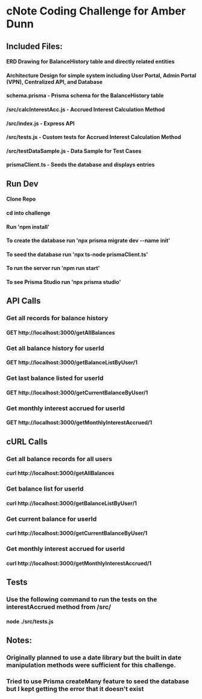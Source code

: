# cNote Coding Challenge for Amber Dunn

## Included Files: 
#### ERD Drawing for BalanceHistory table and directly related entities
#### Architecture Design for simple system including User Portal, Admin Portal (VPN), Centralized API, and Database
#### schema.prisma - Prisma schema for the BalanceHistory table
#### /src/calcInterestAcc.js - Accrued Interest Calculation Method
#### /src/index.js - Express API 
#### /src/tests.js - Custom tests for Accrued Interest Calculation Method
#### /src/testDataSample.js - Data Sample for Test Cases
#### prismaClient.ts - Seeds the database and displays entries

## Run Dev
#### Clone Repo
#### cd into challenge
#### Run 'npm install'
#### To create the database run 'npx prisma migrate dev --name init'
#### To seed the database run 'npx ts-node prismaClient.ts'
#### To run the server run 'npm run start'
#### To see Prisma Studio run 'npx prisma studio'


## API Calls
### Get all records for balance history
#### GET http://localhost:3000/getAllBalances

### Get all balance history for userId
#### GET http://localhost:3000/getBalanceListByUser/1

### Get last balance listed for userId
#### GET http://localhost:3000/getCurrentBalanceByUser/1

### Get monthly interest accrued for userId
#### GET http://localhost:3000/getMonthlyInterestAccrued/1


## cURL Calls
### Get all balance records for all users
#### curl http://localhost:3000/getAllBalances

### Get balance list for userId
#### curl http://localhost:3000/getBalanceListByUser/1

### Get current balance for userId
#### curl http://localhost:3000/getCurrentBalanceByUser/1

### Get monthly interest accrued for userId
#### curl http://localhost:3000/getMonthlyInterestAccrued/1

## Tests
### Use the following command to run the tests on the interestAccrued method from /src/ 
#### node ./src/tests.js


## Notes: 
### Originally planned to use a date library but the built in date manipulation methods were sufficient for this challenge.
### Tried to use Prisma createMany feature to seed the database but I kept getting the error that it doesn't exist